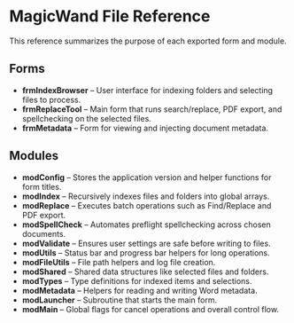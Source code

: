 # MagicWand File Reference

This reference summarizes the purpose of each exported form and module.

## Forms
- **frmIndexBrowser** – User interface for indexing folders and selecting files to process.
- **frmReplaceTool** – Main form that runs search/replace, PDF export, and spellchecking on the selected files.
- **frmMetadata** – Form for viewing and injecting document metadata.

## Modules
- **modConfig** – Stores the application version and helper functions for form titles.
- **modIndex** – Recursively indexes files and folders into global arrays.
- **modReplace** – Executes batch operations such as Find/Replace and PDF export.
- **modSpellCheck** – Automates preflight spellchecking across chosen documents.
- **modValidate** – Ensures user settings are safe before writing to files.
- **modUtils** – Status bar and progress bar helpers for long operations.
- **modFileUtils** – File path helpers and log file creation.
- **modShared** – Shared data structures like selected files and folders.
- **modTypes** – Type definitions for indexed items and selections.
- **modMetadata** – Helpers for reading and writing Word metadata.
- **modLauncher** – Subroutine that starts the main form.
- **modMain** – Global flags for cancel operations and overall control flow.

